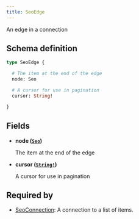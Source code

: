 ```yaml
---
title: SeoEdge
---
```


An edge in a connection

## Schema definition
```graphql
type SeoEdge {

  # The item at the end of the edge
  node: Seo

  # A cursor for use in pagination
  cursor: String!

}
```

## Fields

* **node ([`Seo`](graphql/schema/seo.md))**

  The item at the end of the edge

* **cursor ([`String!`](graphql/schema/string.md))**

  A cursor for use in pagination


## Required by
* [SeoConnection](graphql/schema/seoconnection.md): A connection to a list of items.
